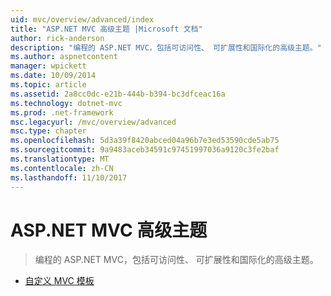 ```yaml
---
uid: mvc/overview/advanced/index
title: "ASP.NET MVC 高级主题 |Microsoft 文档"
author: rick-anderson
description: "编程的 ASP.NET MVC，包括可访问性、 可扩展性和国际化的高级主题。"
ms.author: aspnetcontent
manager: wpickett
ms.date: 10/09/2014
ms.topic: article
ms.assetid: 2a8cc0dc-e21b-444b-b394-bc3dfceac16a
ms.technology: dotnet-mvc
ms.prod: .net-framework
msc.legacyurl: /mvc/overview/advanced
msc.type: chapter
ms.openlocfilehash: 5d3a39f8420abced04a96b7e3ed53590cde5ab75
ms.sourcegitcommit: 9a9483aceb34591c97451997036a9120c3fe2baf
ms.translationtype: MT
ms.contentlocale: zh-CN
ms.lasthandoff: 11/10/2017
---
```

<a name="aspnet-mvc-advanced-topics"></a>ASP.NET MVC 高级主题
====================
> 编程的 ASP.NET MVC，包括可访问性、 可扩展性和国际化的高级主题。


- [自定义 MVC 模板](custom-mvc-templates.md)
